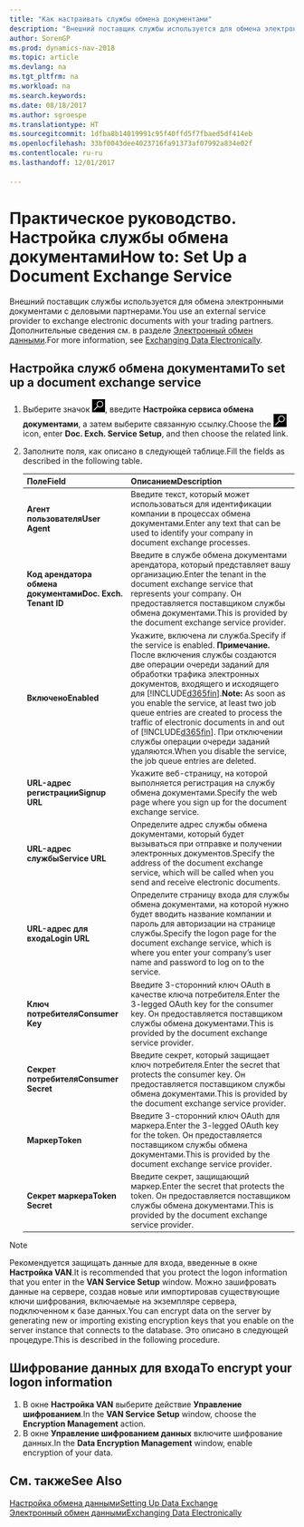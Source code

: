 ```yaml
---
title: "Как настраивать службы обмена документами"
description: "Внешний поставщик службы используется для обмена электронными документами с деловыми партнерами."
author: SorenGP
ms.prod: dynamics-nav-2018
ms.topic: article
ms.devlang: na
ms.tgt_pltfrm: na
ms.workload: na
ms.search.keywords: 
ms.date: 08/18/2017
ms.author: sgroespe
ms.translationtype: HT
ms.sourcegitcommit: 1dfba8b14019991c95f40ffd5f7fbaed5df414eb
ms.openlocfilehash: 33bf0043dee4023716fa91373af07992a834e02f
ms.contentlocale: ru-ru
ms.lasthandoff: 12/01/2017

---
```

# <a name="how-to-set-up-a-document-exchange-service"></a><span data-ttu-id="71e13-103">Практическое руководство. Настройка службы обмена документами</span><span class="sxs-lookup"><span data-stu-id="71e13-103">How to: Set Up a Document Exchange Service</span></span>
<span data-ttu-id="71e13-104">Внешний поставщик службы используется для обмена электронными документами с деловыми партнерами.</span><span class="sxs-lookup"><span data-stu-id="71e13-104">You use an external service provider to exchange electronic documents with your trading partners.</span></span> <span data-ttu-id="71e13-105">Дополнительные сведения см. в разделе [Электронный обмен данными](across-data-exchange.md).</span><span class="sxs-lookup"><span data-stu-id="71e13-105">For more information, see [Exchanging Data Electronically](across-data-exchange.md).</span></span>  

## <a name="to-set-up-a-document-exchange-service"></a><span data-ttu-id="71e13-106">Настройка служб обмена документами</span><span class="sxs-lookup"><span data-stu-id="71e13-106">To set up a document exchange service</span></span>  
1. <span data-ttu-id="71e13-107">Выберите значок ![Поиск страницы или отчета](media/ui-search/search_small.png "Значок поиска страницы или отчета"), введите **Настройка сервиса обмена документами**, а затем выберите связанную ссылку.</span><span class="sxs-lookup"><span data-stu-id="71e13-107">Choose the ![Search for Page or Report](media/ui-search/search_small.png "Search for Page or Report icon") icon, enter **Doc. Exch. Service Setup**, and then choose the related link.</span></span>  
2. <span data-ttu-id="71e13-108">Заполните поля, как описано в следующей таблице.</span><span class="sxs-lookup"><span data-stu-id="71e13-108">Fill the fields as described in the following table.</span></span>  

    |<span data-ttu-id="71e13-109">Поле</span><span class="sxs-lookup"><span data-stu-id="71e13-109">Field</span></span>|<span data-ttu-id="71e13-110">Описанием</span><span class="sxs-lookup"><span data-stu-id="71e13-110">Description</span></span>|  
    |---------------------------------|---------------------------------------|  
    |<span data-ttu-id="71e13-111">**Агент пользователя**</span><span class="sxs-lookup"><span data-stu-id="71e13-111">**User Agent**</span></span>|<span data-ttu-id="71e13-112">Введите текст, который может использоваться для идентификации компании в процессах обмена документами.</span><span class="sxs-lookup"><span data-stu-id="71e13-112">Enter any text that can be used to identify your company in document exchange processes.</span></span>|  
    |<span data-ttu-id="71e13-113">**Код арендатора обмена документами**</span><span class="sxs-lookup"><span data-stu-id="71e13-113">**Doc. Exch. Tenant ID**</span></span>|<span data-ttu-id="71e13-114">Введите в службе обмена документами арендатора, который представляет вашу организацию.</span><span class="sxs-lookup"><span data-stu-id="71e13-114">Enter the tenant in the document exchange service that represents your company.</span></span> <span data-ttu-id="71e13-115">Он предоставляется поставщиком службы обмена документами.</span><span class="sxs-lookup"><span data-stu-id="71e13-115">This is provided by the document exchange service provider.</span></span>|  
    |<span data-ttu-id="71e13-116">**Включено**</span><span class="sxs-lookup"><span data-stu-id="71e13-116">**Enabled**</span></span>|<span data-ttu-id="71e13-117">Укажите, включена ли служба.</span><span class="sxs-lookup"><span data-stu-id="71e13-117">Specify if the service is enabled.</span></span> <span data-ttu-id="71e13-118">**Примечание.** После включения службы создаются две операции очереди заданий для обработки трафика электронных документов, входящего и исходящего для [!INCLUDE[d365fin](includes/d365fin_md.md)].</span><span class="sxs-lookup"><span data-stu-id="71e13-118">**Note:**  As soon as you enable the service, at least two job queue entries are created to process the traffic of electronic documents in and out of [!INCLUDE[d365fin](includes/d365fin_md.md)].</span></span> <span data-ttu-id="71e13-119">При отключении службы операции очереди заданий удаляются.</span><span class="sxs-lookup"><span data-stu-id="71e13-119">When you disable the service, the job queue entries are deleted.</span></span>|  
    |<span data-ttu-id="71e13-120">**URL-адрес регистрации**</span><span class="sxs-lookup"><span data-stu-id="71e13-120">**Signup URL**</span></span>|<span data-ttu-id="71e13-121">Укажите веб-страницу, на которой выполняется регистрация на службу обмена документами.</span><span class="sxs-lookup"><span data-stu-id="71e13-121">Specify the web page where you sign up for the document exchange service.</span></span>|  
    |<span data-ttu-id="71e13-122">**URL-адрес службы**</span><span class="sxs-lookup"><span data-stu-id="71e13-122">**Service URL**</span></span>|<span data-ttu-id="71e13-123">Определите адрес службы обмена документами, который будет вызываться при отправке и получении электронных документов.</span><span class="sxs-lookup"><span data-stu-id="71e13-123">Specify the address of the document exchange service, which will be called when you send and receive electronic documents.</span></span>|  
    |<span data-ttu-id="71e13-124">**URL-адрес для входа**</span><span class="sxs-lookup"><span data-stu-id="71e13-124">**Login URL**</span></span>|<span data-ttu-id="71e13-125">Определите страницу входа для службы обмена документами, на которой нужно будет вводить название компании и пароль для авторизации на странице службы.</span><span class="sxs-lookup"><span data-stu-id="71e13-125">Specify the logon page for the document exchange service, which is where you enter your company’s user name and password to log on to the service.</span></span>|  
    |<span data-ttu-id="71e13-126">**Ключ потребителя**</span><span class="sxs-lookup"><span data-stu-id="71e13-126">**Consumer Key**</span></span>|<span data-ttu-id="71e13-127">Введите 3-сторонний ключ OAuth в качестве ключа потребителя.</span><span class="sxs-lookup"><span data-stu-id="71e13-127">Enter the 3-legged OAuth key for the consumer key.</span></span> <span data-ttu-id="71e13-128">Он предоставляется поставщиком службы обмена документами.</span><span class="sxs-lookup"><span data-stu-id="71e13-128">This is provided by the document exchange service provider.</span></span>|  
    |<span data-ttu-id="71e13-129">**Секрет потребителя**</span><span class="sxs-lookup"><span data-stu-id="71e13-129">**Consumer Secret**</span></span>|<span data-ttu-id="71e13-130">Введите секрет, который защищает ключ потребителя.</span><span class="sxs-lookup"><span data-stu-id="71e13-130">Enter the secret that protects the consumer key.</span></span> <span data-ttu-id="71e13-131">Он предоставляется поставщиком службы обмена документами.</span><span class="sxs-lookup"><span data-stu-id="71e13-131">This is provided by the document exchange service provider.</span></span>|  
    |<span data-ttu-id="71e13-132">**Маркер**</span><span class="sxs-lookup"><span data-stu-id="71e13-132">**Token**</span></span>|<span data-ttu-id="71e13-133">Введите 3-сторонний ключ OAuth для маркера.</span><span class="sxs-lookup"><span data-stu-id="71e13-133">Enter the 3-legged OAuth key for the token.</span></span> <span data-ttu-id="71e13-134">Он предоставляется поставщиком службы обмена документами.</span><span class="sxs-lookup"><span data-stu-id="71e13-134">This is provided by the document exchange service provider.</span></span>|  
    |<span data-ttu-id="71e13-135">**Секрет маркера**</span><span class="sxs-lookup"><span data-stu-id="71e13-135">**Token Secret**</span></span>|<span data-ttu-id="71e13-136">Введите секрет, защищающий маркер.</span><span class="sxs-lookup"><span data-stu-id="71e13-136">Enter the secret that protects the token.</span></span> <span data-ttu-id="71e13-137">Он предоставляется поставщиком службы обмена документами.</span><span class="sxs-lookup"><span data-stu-id="71e13-137">This is provided by the document exchange service provider.</span></span>|  

> [!NOTE]  
>  <span data-ttu-id="71e13-138">Рекомендуется защищать данные для входа, введенные в окне **Настройка VAN**.</span><span class="sxs-lookup"><span data-stu-id="71e13-138">It is recommended that you protect the logon information that you enter in the **VAN Service Setup** window.</span></span> <span data-ttu-id="71e13-139">Можно зашифровать данные на сервере, создав новые или импортировав существующие ключи шифрования, включаемые на экземпляре сервера, подключенном к базе данных.</span><span class="sxs-lookup"><span data-stu-id="71e13-139">You can encrypt data on the server by generating new or importing existing encryption keys that you enable on the server instance that connects to the database.</span></span> <span data-ttu-id="71e13-140">Это описано в следующей процедуре.</span><span class="sxs-lookup"><span data-stu-id="71e13-140">This is described in the following procedure.</span></span>  

## <a name="to-encrypt-your-logon-information"></a><span data-ttu-id="71e13-141">Шифрование данных для входа</span><span class="sxs-lookup"><span data-stu-id="71e13-141">To encrypt your logon information</span></span>  
1. <span data-ttu-id="71e13-142">В окне **Настройка VAN** выберите действие **Управление шифрованием**.</span><span class="sxs-lookup"><span data-stu-id="71e13-142">In the **VAN Service Setup** window, choose the **Encryption Management** action.</span></span>  
2. <span data-ttu-id="71e13-143">В окне **Управление шифрованием данных** включите шифрование данных.</span><span class="sxs-lookup"><span data-stu-id="71e13-143">In the **Data Encryption Management** window, enable encryption of your data.</span></span> <!--For more information, see [Manage Data Encryption](../manage-data-encryption.md).-->  

## <a name="see-also"></a><span data-ttu-id="71e13-144">См. также</span><span class="sxs-lookup"><span data-stu-id="71e13-144">See Also</span></span>  
[<span data-ttu-id="71e13-145">Настройка обмена данными</span><span class="sxs-lookup"><span data-stu-id="71e13-145">Setting Up Data Exchange</span></span>](across-set-up-data-exchange.md)  
[<span data-ttu-id="71e13-146">Электронный обмен данными</span><span class="sxs-lookup"><span data-stu-id="71e13-146">Exchanging Data Electronically</span></span>](across-data-exchange.md)

